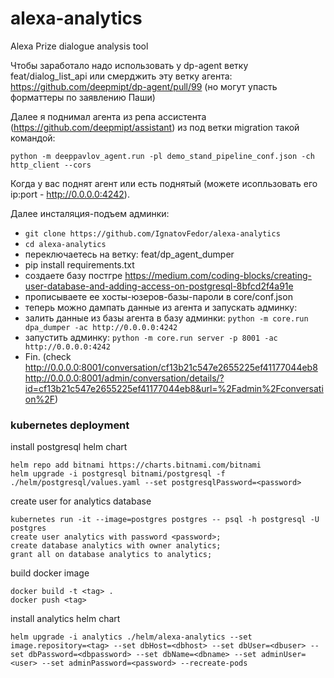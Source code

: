 # alexa-analytics
Alexa Prize dialogue analysis tool


Чтобы заработало надо использовать у dp-agent ветку feat/dialog_list_api или смерджить эту ветку агента:
https://github.com/deepmipt/dp-agent/pull/99 (но могут упасть форматтеры по заявлению Паши)

Далее я поднимал агента из репа ассистента (https://github.com/deepmipt/assistant) из под ветки migration такой командой:

`python -m deeppavlov_agent.run -pl demo_stand_pipeline_conf.json -ch http_client --cors`

Когда у вас поднят агент или есть поднятый (можете исопльзовать его ip:port - http://0.0.0.0:4242).

Далее инсталяция-подъем админки:

- `git clone https://github.com/IgnatovFedor/alexa-analytics`
- `cd alexa-analytics`
- переключаетесь на ветку: feat/dp_agent_dumper
- pip install requirements.txt
- создаете базу постгре https://medium.com/coding-blocks/creating-user-database-and-adding-access-on-postgresql-8bfcd2f4a91e
- прописываете ее хосты-юзеров-базы-пароли в core/conf.json
- теперь можно дампать данные из агента и запускать админку:
- залить данные из базы агента в базу админки: `python -m core.run dpa_dumper -ac http://0.0.0.0:4242`
- запустить админку: `python -m core.run server -p 8001 -ac http://0.0.0.0:4242`
- Fin. (check http://0.0.0.0:8001/conversation/cf13b21c547e2655225ef41177044eb8 http://0.0.0.0:8001/admin/conversation/details/?id=cf13b21c547e2655225ef41177044eb8&url=%2Fadmin%2Fconversation%2F)

### kubernetes deployment

install postgresql helm chart
```
helm repo add bitnami https://charts.bitnami.com/bitnami
helm upgrade -i postgresql bitnami/postgresql -f ./helm/postgresql/values.yaml --set postgresqlPassword=<password>
```
create user for analytics database
```
kubernetes run -it --image=postgres postgres -- psql -h postgresql -U postgres
create user analytics with password <password>;
create database analytics with owner analytics;
grant all on database analytics to analytics;
```
build docker image
```
docker build -t <tag> .
docker push <tag>
```
install analytics helm chart
```
helm upgrade -i analytics ./helm/alexa-analytics --set image.repository=<tag> --set dbHost=<dbhost> --set dbUser=<dbuser> --set dbPassword=<dbpassword> --set dbName=<dbname> --set adminUser=<user> --set adminPassword=<password> --recreate-pods
```
